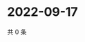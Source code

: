 # 2022-09-17

共 0 条

<!-- BEGIN WEIBO -->
<!-- 最后更新时间 Sat Sep 17 2022 02:23:44 GMT+0800 (China Standard Time) -->

<!-- END WEIBO -->
